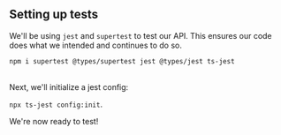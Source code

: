 ## Setting up tests

We'll be using `jest` and `supertest` to test our API. This ensures our code does what we intended and continues to do so.
<br>

`npm i supertest @types/supertest jest @types/jest ts-jest`

<br>
Next, we'll initialize a jest config:
<br>

`npx ts-jest config:init`.

We're now ready to test!
